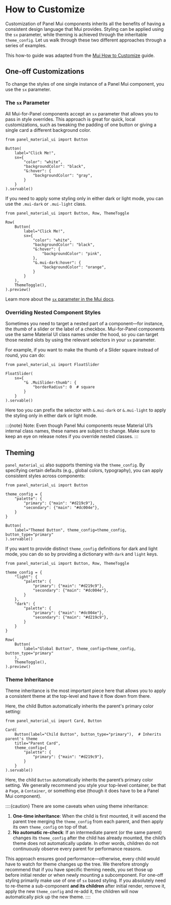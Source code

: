 # How to Customize

Customization of Panel Mui components inherits all the benefits of having a consistent design language that Mui provides. Styling can be applied using the `sx` parameter, while theming is achieved through the inheritable `theme_config`. Let us walk through these two different approaches through a series of examples.

This how-to guide was adapted from the [Mui How to Customize](https://mui.com/material-ui/customization/how-to-customize/) guide.

## One-off Customizations

To change the styles of one single instance of a Panel Mui component, you use the `sx` parameter.

### The `sx` Parameter

All Mui-for-Panel components accept an `sx` parameter that allows you to pass in style overrides. This approach is great for quick, local customizations, such as tweaking the padding of one button or giving a single card a different background color.

```{pyodide}
from panel_material_ui import Button

Button(
    label="Click Me!",
    sx={
        "color": "white",
        "backgroundColor": "black",
        "&:hover": {
            "backgroundColor": "gray",
        }
    }
).servable()
```

If you need to apply some styling only in either dark or light mode, you can use the `.mui-dark` or `.mui-light` class.

```{pyodide}
from panel_material_ui import Button, Row, ThemeToggle

Row(
    Button(
        label="Click Me!",
        sx={
            "color": "white",
            "backgroundColor": "black",
            "&:hover": {
                "backgroundColor": "pink",
            },
            "&.mui-dark:hover": {
                "backgroundColor": "orange",
            }
        }
    ),
    ThemeToggle(),
).preview()
```


Learn more about the [`sx` parameter in the Mui docs](https://mui.com/system/getting-started/the-sx-prop/).

### Overriding Nested Component Styles

Sometimes you need to target a nested part of a component—for instance, the *thumb* of a slider or the label of a checkbox. Mui-for-Panel components use the same Material UI class names under the hood, so you can target those nested slots by using the relevant selectors in your `sx` parameter.

For example, if you want to make the thumb of a Slider square instead of round, you can do:

```{pyodide}
from panel_material_ui import FloatSlider

FloatSlider(
    sx={
        "& .MuiSlider-thumb": {
            "borderRadius": 0  # square
        }
    }
).servable()
```

Here too you can prefix the selector with `&.mui-dark` or `&.mui-light` to apply the styling only in either dark or light mode.

:::{note}
Note: Even though Panel Mui components reuse Material UI’s internal class names, these names are subject to change. Make sure to keep an eye on release notes if you override nested classes.
:::

## Theming

`panel_material_ui` also supports theming via the `theme_config`. By specifying certain defaults (e.g., global colors, typography), you can apply consistent styles across components:

```{pyodide}
from panel_material_ui import Button

theme_config = {
    "palette": {
        "primary": {"main": "#d219c9"},
        "secondary": {"main": "#dc004e"},
    }
}

Button(
    label="Themed Button", theme_config=theme_config, button_type="primary"
).servable()
```

If you want to provide distinct `theme_config` definitions for dark and light mode, you can do so by providing a dictionary with `dark` and `light` keys.

```{pyodide}
from panel_material_ui import Button, Row, ThemeToggle

theme_config = {
    "light": {
        "palette": {
            "primary": {"main": "#d219c9"},
            "secondary": {"main": "#dc004e"},
        }
    },
    "dark": {
        "palette": {
            "primary": {"main": "#dc004e"},
            "secondary": {"main": "#d219c9"},
        }
    }
}

Row(
    Button(
        label="Global Button", theme_config=theme_config, button_type="primary"
    ),
    ThemeToggle(),
).preview()
```

### Theme Inheritance

Theme inheritance is the most important piece here that allows you to apply a consistent theme at the top-level and have it flow down from there.

Here, the child Button automatically inherits the parent's primary color setting:

```{pyodide}
from panel_material_ui import Card, Button

Card(
    Button(label="Child Button", button_type="primary"),  # Inherits parent's theme
    title="Parent Card",
    theme_config={
        "palette": {
            "primary": {"main": "#d219c9"},
        }
    }
).servable()
```

Here, the child `Button` automatically inherits the parent’s primary color setting. We generally recommend you style your top-level container, be that a `Page`, a `Container`, or something else (though it does have to be a Panel Mui component).

::::{caution}
There are some caveats when using theme inheritance:

1. **One-time inheritance**: When the child is first mounted, it will ascend the parent tree merging the `theme_config` from each parent, and then apply its own `theme_config` on top of that.
2. **No automatic re-check**: If an intermediate parent (or the same parent) changes its `theme_config` after the child has already mounted, the child’s theme does not automatically update. In other words, children do not continuously observe every parent for performance reasons.

This approach ensures good performance—otherwise, every child would have to watch for theme changes up the tree. We therefore strongly recommend that if you have specific theming needs, you set those up before initial render or when newly mounting a subcomponent. For one-off styling primarily make use of one of `sx` based styling. If you absolutely need to re-theme a sub-component **and its children** after initial render, remove it, apply the new `theme_config` and re-add it, the children will now automatically pick up the new theme.
::::
